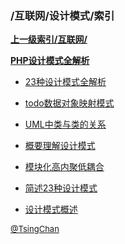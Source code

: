 ### /互联网/设计模式/索引


**[上一级索引/互联网/](/互联网/)**

**[PHP设计模式全解析](/互联网/设计模式/PHP设计模式全解析/)**

- [23种设计模式全解析](/互联网/设计模式/23种设计模式全解析)

- [todo数据对象映射模式](/互联网/设计模式/todo数据对象映射模式)

- [UML中类与类的关系](/互联网/设计模式/UML中类与类的关系)

- [概要理解设计模式](/互联网/设计模式/概要理解设计模式)

- [模块化高内聚低耦合](/互联网/设计模式/模块化高内聚低耦合)

- [简述23种设计模式](/互联网/设计模式/简述23种设计模式)

- [设计模式概述](/互联网/设计模式/设计模式概述)


<font size=2 color='grey'> [@TsingChan](https://github.com/tsingchan) </font>

